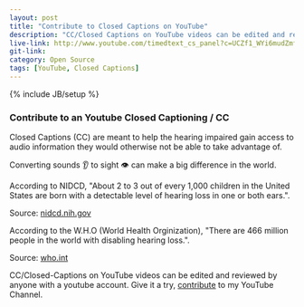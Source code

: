 ```yaml
---
layout: post
title: "Contribute to Closed Captions on YouTube"
description: "CC/Closed Captions on YouTube videos can be edited and reviewed by anyone with a youtube account."
live-link: http://www.youtube.com/timedtext_cs_panel?c=UCZf1_WYi6mudZmfyVOcjnxQ&tab=2
git-link: 
category: Open Source
tags: [YouTube, Closed Captions]
---
```

{% include JB/setup %}

### Contribute to an Youtube Closed Captioning / CC

Closed Captions (CC) are meant to help the hearing impaired gain access to audio information they would otherwise not be able to take advantage of.

Converting sounds 👂 to sight 👁 can make a big difference in the world.

According to NIDCD, "About 2 to 3 out of every 1,000 children in the United States are born with a detectable level of hearing loss in one or both ears.". 

Source: [nidcd.nih.gov](https://www.nidcd.nih.gov/health/statistics/quick-statistics-hearing)

According to the W.H.O (World Health Orginization), "There are 466 million people in the world with disabling hearing loss.".

Source: [who.int](https://www.who.int/news-room/facts-in-pictures/detail/deafness)

CC/Closed-Captions on YouTube videos can be edited and reviewed by anyone with a youtube account.
Give it a try, [contribute](http://www.youtube.com/timedtext_cs_panel?c=UCZf1_WYi6mudZmfyVOcjnxQ&tab=2) to my YouTube Channel.